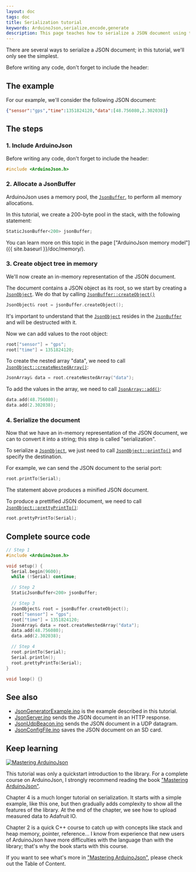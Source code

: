 ```yaml
---
layout: doc
tags: doc
title: Serialization tutorial
keywords: ArduinoJson,serialize,encode,generate
description: This page teaches how to serialize a JSON document using the library ArduinoJson.
---
```


There are several ways to serialize a JSON document; in this tutorial, we'll only see the simplest.

Before writing any code, don't forget to include the header:

## The example

For our example, we'll consider the following JSON document:

```json
{"sensor":"gps","time":1351824120,"data":[48.756080,2.302038]}
```

## The steps

### 1. Include ArduinoJson

Before writing any code, don't forget to include the header:

```c++
#include <ArduinoJson.h>
```

### 2. Allocate a JsonBuffer

ArduinoJson uses a memory pool, the [`JsonBuffer`]({{site.baseurl}}/api/jsonbuffer/), to perform all memory allocations.

In this tutorial, we create a 200-byte pool in the stack, with the following statement:

```c++
StaticJsonBuffer<200> jsonBuffer;
```

You can learn more on this topic in the page ["ArduinoJson memory model"]({{ site.baseurl }}/doc/memory/).

### 3. Create object tree in memory

We'll now create an in-memory representation of the JSON document.

The document contains a JSON object as its root, so we start by creating a [`JsonObject`]({{site.baseurl}}/api/jsonobject/). We do that by calling [`JsonBuffer::createObject()`]({{site.baseurl}}/api/jsonbuffer/createobject/)

```c++
JsonObject& root = jsonBuffer.createObject();
```

It's important to understand that the [`JsonObject`]({{site.baseurl}}/api/jsonobject/) resides in the [`JsonBuffer`]({{site.baseurl}}/api/jsonbuffer/) and will be destructed with it.

Now we can add values to the root object:

```c++
root["sensor"] = "gps";
root["time"] = 1351824120;
```

To create the nested array "data", we need to call [`JsonObject::createNestedArray()`]({{site.baseurl}}/api/jsonobject/createnestedarray/):

```c++
JsonArray& data = root.createNestedArray("data");
```

To add the values in the array, we need to call [`JsonArray::add()`]({{site.baseurl}}/api/jsonarray/add/):

```c++
data.add(48.756080);
data.add(2.302038);
```

### 4. Serialize the document

Now that we have an in-memory representation of the JSON document, we can to convert it into a string; this step is called "serialization".

To serialize a [`JsonObject`]({{site.baseurl}}/api/jsonobject/), we just need to call [`JsonObject::printTo()`]({{site.baseurl}}/api/jsonobject/printto/) and specify the destination.

For example, we can send the JSON document to the serial port:

```c++
root.printTo(Serial);
```

The statement above produces a minified JSON document.

To produce a prettified JSON document, we need to call [`JsonObject::prettyPrintTo()`]({{site.baseurl}}/api/jsonobject/prettyprintto/):

```c++
root.prettyPrintTo(Serial);
```

## Complete source code

```c++
// Step 1
#include <ArduinoJson.h>

void setup() {
  Serial.begin(9600);
  while (!Serial) continue;

  // Step 2
  StaticJsonBuffer<200> jsonBuffer;

  // Step 3
  JsonObject& root = jsonBuffer.createObject();
  root["sensor"] = "gps";
  root["time"] = 1351824120;
  JsonArray& data = root.createNestedArray("data");
  data.add(48.756080);
  data.add(2.302038);

  // Step 4
  root.printTo(Serial);
  Serial.println();
  root.prettyPrintTo(Serial);
}

void loop() {}
```

## See also

* [JsonGeneratorExample.ino]({{site.baseurl}}/example/generator/) is the example described in this tutorial.
* [JsonServer.ino]({{site.baseurl}}/example/http-server/) sends the JSON document in an HTTP response.
* [JsonUdpBeacon.ino]({{site.baseurl}}/example/udp-beacon/) sends the JSON document in a UDP datagram.
* [JsonConfigFile.ino]({{site.baseurl}}/example/config/) saves the JSON document on an SD card.

## Keep learning

<a href="https://leanpub.com/arduinojson/"><img src="{{site.baseurl}}/images/cover200.png" class="float-right" alt="Mastering ArduinoJson"></a>

This tutorial was only a quickstart introduction to the library. For a complete course on ArduinoJson, I strongly recommend reading the book ["Mastering ArduinoJson"](https://leanpub.com/arduinojson/).

Chapter 4 is a much longer tutorial on serialization. It starts with a simple example, like this one, but then gradually adds complexity to show all the features of the library. At the end of the chapter, we see how to upload measured data to Adafruit IO.

Chapter 2 is a quick C++ course to catch up with concepts like stack and heap memory, pointer, reference... I know from experience that new users of ArduinoJson have more difficulties with the language than with the library; that's why the book starts with this course.

If you want to see what's more in ["Mastering ArduinoJson"](https://leanpub.com/arduinojson/), please check out the Table of Content.